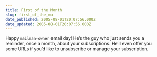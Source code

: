 ```yaml
---
title: First of the Month
slug: first_of_the_mo
date_published: 2005-08-01T20:07:56.000Z
date_updated: 2005-08-01T20:07:56.000Z
---
```


Happy `mailman-owner` email day! He’s the guy who just sends you a reminder, once a month, about your subscriptions. He’ll even offer you some URLs if you’d like to unsubscribe or manage your subscription.
